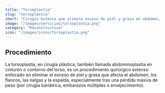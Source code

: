 ```yaml
---
title: "Torsoplastia"
slug: "torsoplastia"
short: "Cirugía extensa que elimina exceso de piel y grasa en abdomen, flancos, nalgas y espalda tras gran pérdida de peso."
image: "/images/servicios/torsoplastia.png"
category: "Reconstructiva"
icon: "/images/icons/Torsoplastia.png"
---
```

## Procedimiento
La torsoplastia, en cirugía plástica, también llamada abdominoplastia en cinturón o contorno del torso, es un procedimiento quirúrgico extenso enfocado en eliminar el exceso de piel y grasa que afecta el abdomen, los flancos, las nalgas y la espalda, especialmente tras una pérdida masiva de peso (por cirugía bariátrica, embarazos múltiples o envejecimiento).